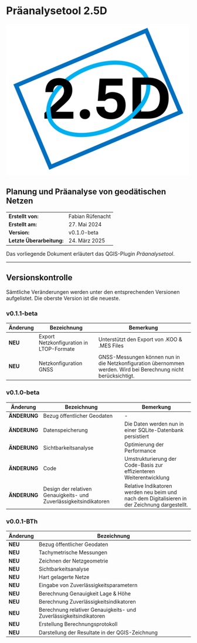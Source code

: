 # Präanalysetool 2.5D

<img src="./imgs/icon.png" width="500" />

## Planung und Präanalyse von geodätischen Netzen

| | |
|---|---|
| **Erstellt von:** | Fabian Rüfenacht |
| **Erstellt am:** | 27. Mai 2024 |
| **Version:** | v0.1.0-beta |
| **Letzte Überarbeitung:** | 24. März 2025 |

Das vorliegende Dokument erläutert das QGIS-Plugin _Präanalysetool_.

---

## Versionskontrolle

Sämtliche Veränderungen werden unter den entsprechenden Versionen aufgelistet. Die oberste Version ist die neueste.

### v0.1.1-beta

| Änderung | Bezeichnung | Bemerkung |
|---|---|---|
| **NEU** | Export Netzkonfiguration in LTOP-Formate | Unterstützt den Export von .KOO & .MES Files |
| **NEU** | Netzkonfiguration GNSS | GNSS-Messungen können nun in die Netzkonfiguration übernommen werden. Wird bei Berechnung nicht berücksichtigt. |


### v0.1.0-beta

| Änderung | Bezeichnung | Bemerkung |
|---|---|---|
| **ÄNDERUNG** | Bezug öffentlicher Geodaten | - |
| **ÄNDERUNG** | Datenspeicherung | Die Daten werden nun in einer SQLite-Datenbank persistiert |
| **ÄNDERUNG** | Sichtbarkeitsanalyse | Optimierung der Performance |
| **ÄNDERUNG** | Code | Umstrukturierung der Code-Basis zur effizienteren Weiterentwicklung |
| **ÄNDERUNG** | Design der relativen Genauigkeits- und Zuverlässigkeitsindikatoren | Relative Indikatoren werden neu beim und nach dem Digitalisieren in der Zeichnung dargestellt. |

### v0.0.1-BTh

| Änderung | Bezeichnung |
|---|---|
| **NEU** | Bezug öffentlicher Geodaten |
| **NEU** | Tachymetrische Messungen |
| **NEU** | Zeichnen der Netzgeometrie |
| **NEU** | Sichtbarkeitsanalyse |
| **NEU** | Hart gelagerte Netze |
| **NEU** | Eingabe von Zuverlässigkeitsparametern |
| **NEU** | Berechnung Genauigkeit Lage & Höhe |
| **NEU** | Berechnung Zuverlässigkeitsindikatoren |
| **NEU** | Berechnung relativer Genauigkeits- und Zuverlässigkeitsindikatoren |
| **NEU** | Erstellung Berechnungsprotokoll |
| **NEU** | Darstellung der Resultate in der QGIS-Zeichnung |
